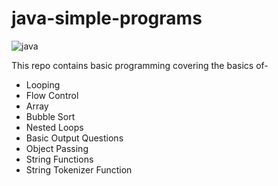 # java-simple-programs
![java](https://img.shields.io/badge/Java-ED8B00?style=for-the-badge&logo=java&logoColor=white)


This repo contains basic programming covering the basics of-
* Looping
* Flow Control 
* Array 
* Bubble Sort
* Nested Loops 
* Basic Output Questions 
* Object Passing
* String Functions
* String Tokenizer Function 
